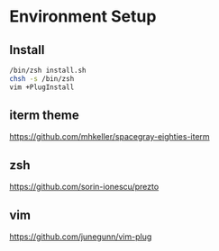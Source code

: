 # Environment Setup

## Install
```bash
/bin/zsh install.sh
chsh -s /bin/zsh
vim +PlugInstall
```

## iterm theme
https://github.com/mhkeller/spacegray-eighties-iterm

## zsh
https://github.com/sorin-ionescu/prezto

## vim
https://github.com/junegunn/vim-plug
